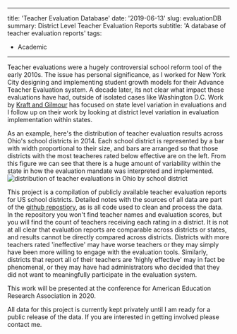 
---
title: 'Teacher Evaluation Database'
date: '2019-06-13'
slug: evaluationDB
summary: District Level Teacher Evaluation Reports
subtitle: 'A database of teacher evaluation reports'
tags:
  - Academic
---

Teacher evaluations were a hugely controversial school reform tool of the early 2010s. The issue has personal significance, as I worked for New York City designing and implementing student growth  models for their Advance Teacher Evaluation system. A decade later, its not clear what impact these evaluations have had, outside of isolated cases like Washington D.C. Work by [Kraft and Gilmour](https://journals.sagepub.com/doi/pdf/10.3102/0013189X17718797) has focused on state level variation in evaluations and I follow up on their work by looking at district level variation in evaluation implementation within states. 

As an example, here's the distribution of teacher evaluation results across Ohio's school districts in 2014. Each school district is represented by a bar with width proportional to their size, and bars are arranged so that those districts with the most teacheres rated below effective are on the left. From this figure we can see that there is a huge amount of variability within the state in how the evaluation mandate was interpreted and implemented. 
![distribution of teacher evaluations in Ohio by school district](/project/teacher-evaluation-database/2019-06-13-teacher-evaluation-database_files/Ohio_evaluation.jpg)

This project is a compilation of publicly available teacher evaluation reports for US school districts. Detailed notes with the sources of all data are part of the [github repostiory](https://github.com/williamlief/evaluationDB), as is all code used to clean and process the data. In the repository you won't find teacher names and evaluation scores, but you will find the count of teachers receiving each rating in a district. It is not at all clear that evaluation reports are comparable across districts or states, and results cannot be directly compared across districts. Districts with more teachers rated 'ineffective' may have worse teachers or they may simply have been more willing to engage with the evaluation tools. Similarly, districts that report all of their teachers are 'highly effective' may in fact be phenomenal, or they may have had administrators who decided that they did not want to meaningfully participate in the evaluation system.

This work will be presented at the conference for American Education Research Association in 2020. 

All data for this project is currently kept privately until I am ready for a public release of the data. If you are interested in getting involved please contact me. 
